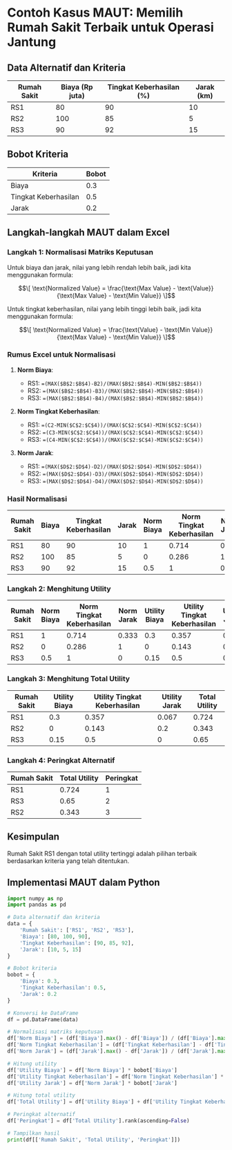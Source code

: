# Contoh Kasus MAUT: Memilih Rumah Sakit Terbaik untuk Operasi Jantung

## Data Alternatif dan Kriteria

| Rumah Sakit | Biaya (Rp juta) | Tingkat Keberhasilan (%) | Jarak (km) |
|-------------|------------------|-------------------------|------------|
| RS1         | 80               | 90                      | 10         |
| RS2         | 100              | 85                      | 5          |
| RS3         | 90               | 92                      | 15         |

## Bobot Kriteria

| Kriteria                  | Bobot |
|---------------------------|-------|
| Biaya                     | 0.3   |
| Tingkat Keberhasilan      | 0.5   |
| Jarak                     | 0.2   |

## Langkah-langkah MAUT dalam Excel

### Langkah 1: Normalisasi Matriks Keputusan

Untuk biaya dan jarak, nilai yang lebih rendah lebih baik, jadi kita menggunakan formula:

$$\[ \text{Normalized Value} = \frac{\text{Max Value} - \text{Value}}{\text{Max Value} - \text{Min Value}} \]$$

Untuk tingkat keberhasilan, nilai yang lebih tinggi lebih baik, jadi kita menggunakan formula:

$$\[ \text{Normalized Value} = \frac{\text{Value} - \text{Min Value}}{\text{Max Value} - \text{Min Value}} \]$$

### Rumus Excel untuk Normalisasi

1. **Norm Biaya**:
   - RS1: `=(MAX($B$2:$B$4)-B2)/(MAX($B$2:$B$4)-MIN($B$2:$B$4))`
   - RS2: `=(MAX($B$2:$B$4)-B3)/(MAX($B$2:$B$4)-MIN($B$2:$B$4))`
   - RS3: `=(MAX($B$2:$B$4)-B4)/(MAX($B$2:$B$4)-MIN($B$2:$B$4))`

2. **Norm Tingkat Keberhasilan**:
   - RS1: `=(C2-MIN($C$2:$C$4))/(MAX($C$2:$C$4)-MIN($C$2:$C$4))`
   - RS2: `=(C3-MIN($C$2:$C$4))/(MAX($C$2:$C$4)-MIN($C$2:$C$4))`
   - RS3: `=(C4-MIN($C$2:$C$4))/(MAX($C$2:$C$4)-MIN($C$2:$C$4))`

3. **Norm Jarak**:
   - RS1: `=(MAX($D$2:$D$4)-D2)/(MAX($D$2:$D$4)-MIN($D$2:$D$4))`
   - RS2: `=(MAX($D$2:$D$4)-D3)/(MAX($D$2:$D$4)-MIN($D$2:$D$4))`
   - RS3: `=(MAX($D$2:$D$4)-D4)/(MAX($D$2:$D$4)-MIN($D$2:$D$4))`

### Hasil Normalisasi

| Rumah Sakit | Biaya | Tingkat Keberhasilan | Jarak | Norm Biaya | Norm Tingkat Keberhasilan | Norm Jarak |
|-------------|-------|----------------------|-------|------------|---------------------------|------------|
| RS1         | 80    | 90                   | 10    | 1          | 0.714                     | 0.333      |
| RS2         | 100   | 85                   | 5     | 0          | 0.286                     | 1          |
| RS3         | 90    | 92                   | 15    | 0.5        | 1                         | 0          |

### Langkah 2: Menghitung Utility

| Rumah Sakit | Norm Biaya | Norm Tingkat Keberhasilan | Norm Jarak | Utility Biaya | Utility Tingkat Keberhasilan | Utility Jarak |
|-------------|------------|---------------------------|------------|---------------|------------------------------|---------------|
| RS1         | 1          | 0.714                     | 0.333      | 0.3           | 0.357                        | 0.067         |
| RS2         | 0          | 0.286                     | 1          | 0             | 0.143                        | 0.2           |
| RS3         | 0.5        | 1                         | 0          | 0.15          | 0.5                          | 0             |

### Langkah 3: Menghitung Total Utility

| Rumah Sakit | Utility Biaya | Utility Tingkat Keberhasilan | Utility Jarak | Total Utility |
|-------------|---------------|------------------------------|---------------|---------------|
| RS1         | 0.3           | 0.357                        | 0.067         | 0.724         |
| RS2         | 0             | 0.143                        | 0.2           | 0.343         |
| RS3         | 0.15          | 0.5                          | 0             | 0.65          |

### Langkah 4: Peringkat Alternatif

| Rumah Sakit | Total Utility | Peringkat |
|-------------|---------------|-----------|
| RS1         | 0.724         | 1         |
| RS3         | 0.65          | 2         |
| RS2         | 0.343         | 3         |

## Kesimpulan

Rumah Sakit RS1 dengan total utility tertinggi adalah pilihan terbaik berdasarkan kriteria yang telah ditentukan.

## Implementasi MAUT dalam Python

```python
import numpy as np
import pandas as pd

# Data alternatif dan kriteria
data = {
    'Rumah Sakit': ['RS1', 'RS2', 'RS3'],
    'Biaya': [80, 100, 90],
    'Tingkat Keberhasilan': [90, 85, 92],
    'Jarak': [10, 5, 15]
}

# Bobot kriteria
bobot = {
    'Biaya': 0.3,
    'Tingkat Keberhasilan': 0.5,
    'Jarak': 0.2
}

# Konversi ke DataFrame
df = pd.DataFrame(data)

# Normalisasi matriks keputusan
df['Norm Biaya'] = (df['Biaya'].max() - df['Biaya']) / (df['Biaya'].max() - df['Biaya'].min())
df['Norm Tingkat Keberhasilan'] = (df['Tingkat Keberhasilan'] - df['Tingkat Keberhasilan'].min()) / (df['Tingkat Keberhasilan'].max() - df['Tingkat Keberhasilan'].min())
df['Norm Jarak'] = (df['Jarak'].max() - df['Jarak']) / (df['Jarak'].max() - df['Jarak'].min())

# Hitung utility
df['Utility Biaya'] = df['Norm Biaya'] * bobot['Biaya']
df['Utility Tingkat Keberhasilan'] = df['Norm Tingkat Keberhasilan'] * bobot['Tingkat Keberhasilan']
df['Utility Jarak'] = df['Norm Jarak'] * bobot['Jarak']

# Hitung total utility
df['Total Utility'] = df['Utility Biaya'] + df['Utility Tingkat Keberhasilan'] + df['Utility Jarak']

# Peringkat alternatif
df['Peringkat'] = df['Total Utility'].rank(ascending=False)

# Tampilkan hasil
print(df[['Rumah Sakit', 'Total Utility', 'Peringkat']])
